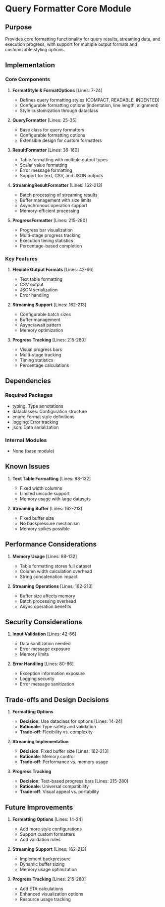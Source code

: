 # Query Formatter Core Module

## Purpose

Provides core formatting functionality for query results, streaming data, and execution progress, with support for multiple output formats and customizable styling options.

## Implementation

### Core Components

1. **FormatStyle & FormatOptions** [Lines: 7-24]

   - Defines query formatting styles (COMPACT, READABLE, INDENTED)
   - Configurable formatting options (indentation, line length, alignment)
   - Style customization through dataclass

2. **QueryFormatter** [Lines: 25-35]

   - Base class for query formatters
   - Configurable formatting options
   - Extensible design for custom formatters

3. **ResultFormatter** [Lines: 36-160]

   - Table formatting with multiple output types
   - Scalar value formatting
   - Error message formatting
   - Support for text, CSV, and JSON outputs

4. **StreamingResultFormatter** [Lines: 162-213]

   - Batch processing of streaming results
   - Buffer management with size limits
   - Asynchronous operation support
   - Memory-efficient processing

5. **ProgressFormatter** [Lines: 215-280]
   - Progress bar visualization
   - Multi-stage progress tracking
   - Execution timing statistics
   - Percentage-based completion

### Key Features

1. **Flexible Output Formats** [Lines: 42-66]

   - Text table formatting
   - CSV output
   - JSON serialization
   - Error handling

2. **Streaming Support** [Lines: 162-213]

   - Configurable batch sizes
   - Buffer management
   - Async/await pattern
   - Memory optimization

3. **Progress Tracking** [Lines: 215-280]
   - Visual progress bars
   - Multi-stage tracking
   - Timing statistics
   - Percentage calculations

## Dependencies

### Required Packages

- typing: Type annotations
- dataclasses: Configuration structure
- enum: Format style definitions
- logging: Error tracking
- json: Data serialization

### Internal Modules

- None (base module)

## Known Issues

1. **Text Table Formatting** [Lines: 88-132]

   - Fixed width columns
   - Limited unicode support
   - Memory usage with large datasets

2. **Streaming Buffer** [Lines: 162-213]
   - Fixed buffer size
   - No backpressure mechanism
   - Memory spikes possible

## Performance Considerations

1. **Memory Usage** [Lines: 88-132]

   - Table formatting stores full dataset
   - Column width calculation overhead
   - String concatenation impact

2. **Streaming Operations** [Lines: 162-213]
   - Buffer size affects memory
   - Batch processing overhead
   - Async operation benefits

## Security Considerations

1. **Input Validation** [Lines: 42-66]

   - Data sanitization needed
   - Error message exposure
   - Memory limits

2. **Error Handling** [Lines: 80-86]
   - Exception information exposure
   - Logging security
   - Error message sanitization

## Trade-offs and Design Decisions

1. **Formatting Options**

   - **Decision**: Use dataclass for options [Lines: 14-24]
   - **Rationale**: Type safety and validation
   - **Trade-off**: Flexibility vs. complexity

2. **Streaming Implementation**

   - **Decision**: Fixed buffer size [Lines: 162-213]
   - **Rationale**: Memory control
   - **Trade-off**: Performance vs. memory usage

3. **Progress Tracking**
   - **Decision**: Text-based progress bars [Lines: 215-280]
   - **Rationale**: Universal compatibility
   - **Trade-off**: Visual appeal vs. portability

## Future Improvements

1. **Formatting Options** [Lines: 14-24]

   - Add more style configurations
   - Support custom formatters
   - Add validation rules

2. **Streaming Support** [Lines: 162-213]

   - Implement backpressure
   - Dynamic buffer sizing
   - Memory usage optimization

3. **Progress Tracking** [Lines: 215-280]
   - Add ETA calculations
   - Enhanced visualization options
   - Resource usage tracking
